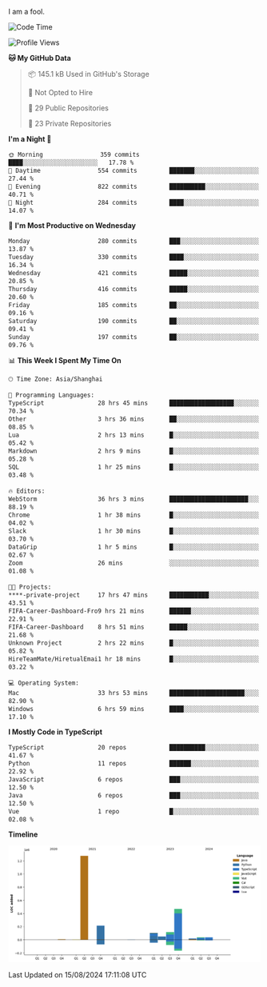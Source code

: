 I am a fool.

<!--START_SECTION:waka-->
![Code Time](http://img.shields.io/badge/Code%20Time-1%2C669%20hrs%2017%20mins-blue)

![Profile Views](http://img.shields.io/badge/Profile%20Views-5-blue)

**🐱 My GitHub Data** 

> 📦 145.1 kB Used in GitHub's Storage 
 > 
> 🚫 Not Opted to Hire
 > 
> 📜 29 Public Repositories 
 > 
> 🔑 23 Private Repositories 
 > 
**I'm a Night 🦉** 

```text
🌞 Morning                359 commits         ████░░░░░░░░░░░░░░░░░░░░░   17.78 % 
🌆 Daytime                554 commits         ███████░░░░░░░░░░░░░░░░░░   27.44 % 
🌃 Evening                822 commits         ██████████░░░░░░░░░░░░░░░   40.71 % 
🌙 Night                  284 commits         ████░░░░░░░░░░░░░░░░░░░░░   14.07 % 
```
📅 **I'm Most Productive on Wednesday** 

```text
Monday                   280 commits         ███░░░░░░░░░░░░░░░░░░░░░░   13.87 % 
Tuesday                  330 commits         ████░░░░░░░░░░░░░░░░░░░░░   16.34 % 
Wednesday                421 commits         █████░░░░░░░░░░░░░░░░░░░░   20.85 % 
Thursday                 416 commits         █████░░░░░░░░░░░░░░░░░░░░   20.60 % 
Friday                   185 commits         ██░░░░░░░░░░░░░░░░░░░░░░░   09.16 % 
Saturday                 190 commits         ██░░░░░░░░░░░░░░░░░░░░░░░   09.41 % 
Sunday                   197 commits         ██░░░░░░░░░░░░░░░░░░░░░░░   09.76 % 
```


📊 **This Week I Spent My Time On** 

```text
🕑︎ Time Zone: Asia/Shanghai

💬 Programming Languages: 
TypeScript               28 hrs 45 mins      ██████████████████░░░░░░░   70.34 % 
Other                    3 hrs 36 mins       ██░░░░░░░░░░░░░░░░░░░░░░░   08.85 % 
Lua                      2 hrs 13 mins       █░░░░░░░░░░░░░░░░░░░░░░░░   05.42 % 
Markdown                 2 hrs 9 mins        █░░░░░░░░░░░░░░░░░░░░░░░░   05.28 % 
SQL                      1 hr 25 mins        █░░░░░░░░░░░░░░░░░░░░░░░░   03.48 % 

🔥 Editors: 
WebStorm                 36 hrs 3 mins       ██████████████████████░░░   88.19 % 
Chrome                   1 hr 38 mins        █░░░░░░░░░░░░░░░░░░░░░░░░   04.02 % 
Slack                    1 hr 30 mins        █░░░░░░░░░░░░░░░░░░░░░░░░   03.70 % 
DataGrip                 1 hr 5 mins         █░░░░░░░░░░░░░░░░░░░░░░░░   02.67 % 
Zoom                     26 mins             ░░░░░░░░░░░░░░░░░░░░░░░░░   01.08 % 

🐱‍💻 Projects: 
****-private-project     17 hrs 47 mins      ███████████░░░░░░░░░░░░░░   43.51 % 
FIFA-Career-Dashboard-Fro9 hrs 21 mins       ██████░░░░░░░░░░░░░░░░░░░   22.91 % 
FIFA-Career-Dashboard    8 hrs 51 mins       █████░░░░░░░░░░░░░░░░░░░░   21.68 % 
Unknown Project          2 hrs 22 mins       █░░░░░░░░░░░░░░░░░░░░░░░░   05.82 % 
HireTeamMate/HiretualEmai1 hr 18 mins        █░░░░░░░░░░░░░░░░░░░░░░░░   03.22 % 

💻 Operating System: 
Mac                      33 hrs 53 mins      █████████████████████░░░░   82.90 % 
Windows                  6 hrs 59 mins       ████░░░░░░░░░░░░░░░░░░░░░   17.10 % 
```

**I Mostly Code in TypeScript** 

```text
TypeScript               20 repos            ██████████░░░░░░░░░░░░░░░   41.67 % 
Python                   11 repos            ██████░░░░░░░░░░░░░░░░░░░   22.92 % 
JavaScript               6 repos             ███░░░░░░░░░░░░░░░░░░░░░░   12.50 % 
Java                     6 repos             ███░░░░░░░░░░░░░░░░░░░░░░   12.50 % 
Vue                      1 repo              █░░░░░░░░░░░░░░░░░░░░░░░░   02.08 % 
```



**Timeline**

![Lines of Code chart](https://raw.githubusercontent.com/VeejaLiu/VeejaLiu/master/assets/bar_graph.png)


 Last Updated on 15/08/2024 17:11:08 UTC
<!--END_SECTION:waka-->

